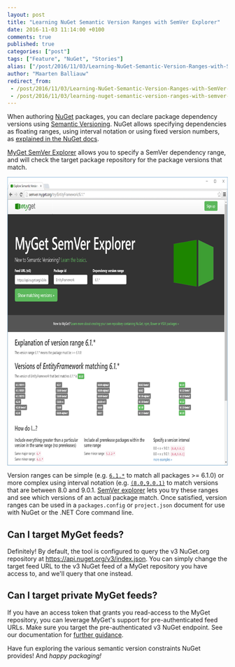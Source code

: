 ```yaml
---
layout: post
title: "Learning NuGet Semantic Version Ranges with SemVer Explorer"
date: 2016-11-03 11:14:00 +0100
comments: true
published: true
categories: ["post"]
tags: ["Feature", "NuGet", "Stories"]
alias: ["/post/2016/11/03/Learning-NuGet-Semantic-Version-Ranges-with-SemVer-Explorer.aspx", "/post/2016/11/03/learning-nuget-semantic-version-ranges-with-semver-explorer.aspx"]
author: "Maarten Balliauw"
redirect_from:
 - /post/2016/11/03/Learning-NuGet-Semantic-Version-Ranges-with-SemVer-Explorer.aspx.html
 - /post/2016/11/03/learning-nuget-semantic-version-ranges-with-semver-explorer.aspx.html
---
```


<p>When authoring <a href="https://www.nuget.org">NuGet</a> packages, you can declare package dependency versions using <a href="https://www.semver.org">Semantic Versioning</a>. NuGet allows specifying dependencies as floating ranges, using interval notation or using fixed version numbers, as <a href="http://docs.nuget.org/Create/Versioning">explained in the NuGet docs</a>.</p> <p><a href="http://semver.myget.org">MyGet SemVer Explorer</a> allows you to specify a SemVer dependency range, and will check the target package repository for the package versions that match. <p><a href="http://semver.myget.org"><img width="800" height="660" title="NuGet dependency range explorer" style="border: 0px currentColor; border-image: none; padding-top: 0px; padding-right: 0px; padding-left: 0px; margin-right: auto; margin-left: auto; float: none; display: block; background-image: none;" alt="NuGet dependency range explorer" src="/images/image_143.png" border="0"></a> <p>Version ranges can be simple (e.g. <a href="http://semver.myget.org/try/EntityFramework/6.1.*"><code>6.1.*</code></a> to match all packages &gt;= 6.1.0) or more complex using interval notation (e.g. <a href="http://semver.myget.org/try/Newtonsoft.Json/(8.0,9.0.1)"><code>(8.0,9.0.1)</code></a> to match versions that are between 8.0 and 9.0.1. <a href="http://semver.myget.org">SemVer explorer</a> lets you try these ranges and see which versions of an actual package match. Once satisfied, version ranges can be used in a <code>packages.config</code> or <code>project.json</code> document for use with NuGet or the .NET Core command line.  <h2>Can I target MyGet feeds?</h2> <p>Definitely! By default, the tool is configured to query the v3 NuGet.org repository at <a href="https://api.nuget.org/v3/index.json">https://api.nuget.org/v3/index.json</a>. You can simply change the target feed URL to the v3 NuGet feed of a MyGet repository you have access to, and we'll query that one instead.</p> <h2>Can I target private MyGet feeds?</h2> <p>If you have an access token that grants you read-access to the MyGet repository, you can leverage MyGet's support for pre-authenticated feed URLs. Make sure you target the pre-authenticated v3 NuGet endpoint. See our documentation for <a href="http://docs.myget.org/docs/reference/feed-endpoints">further guidance</a>. <p>Have fun exploring the various semantic version constraints NuGet provides! And <em>happy packaging!</em></p>



